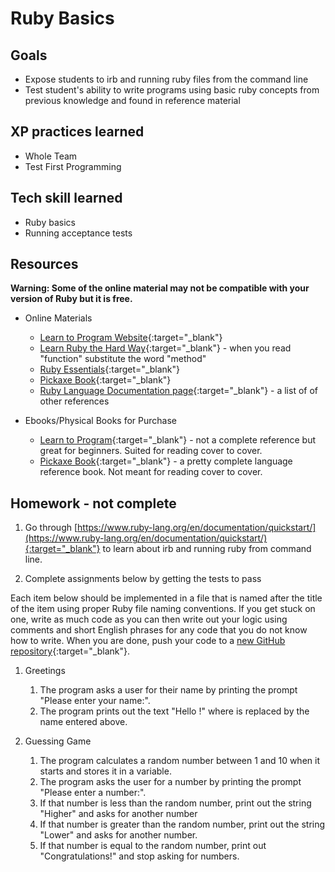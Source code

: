 # Ruby Basics

## Goals

* Expose students to irb and running ruby files from the command line
* Test student's ability to write programs using basic ruby concepts from previous knowledge and found in reference material

## XP practices learned

* Whole Team
* Test First Programming

## Tech skill learned

* Ruby basics
* Running acceptance tests

## Resources

**Warning: Some of the online material may not be compatible with your version of Ruby but it is free.**

* Online Materials
    * [Learn to Program Website](){:target="_blank"}
    * [Learn Ruby the Hard Way](){:target="_blank"} - when you read "function" substitute the word "method"
    * [Ruby Essentials](http://www.techotopia.com/index.php/Ruby_Essentials){:target="_blank"}
    * [Pickaxe Book](http://ruby-doc.com/docs/ProgrammingRuby/){:target="_blank"}
    * [Ruby Language Documentation page](https://www.ruby-lang.org/en/documentation/){:target="_blank"} - a list of of other references

* Ebooks/Physical Books for Purchase
    * [Learn to Program](http://pragprog.com/book/ltp2/learn-to-program){:target="_blank"} - not a complete reference but great for beginners. Suited for reading cover to cover.
    * [Pickaxe Book](http://pragprog.com/book/ruby4/programming-ruby-1-9-2-0){:target="_blank"} - a pretty complete language reference book. Not meant for reading cover to cover.

## Homework - not complete

1. Go through [https://www.ruby-lang.org/en/documentation/quickstart/](https://www.ruby-lang.org/en/documentation/quickstart/){:target="_blank"} to learn about irb and running ruby from command line. <a name="irb"></a>

1. Complete assignments below by getting the tests to pass <a name="programs"></a>

Each item below should be implemented in a file that is named after the title of the item using proper Ruby file naming conventions. If you
get stuck on one, write as much code as you can then write out your logic using comments and short English phrases for any code that you do not know how to write.
When you are done, push your code to a [new GitHub repository](https://help.github.com/articles/create-a-repo){:target="_blank"}.

1. Greetings
    1. The program asks a user for their name by printing the prompt "Please enter your name:".
    1. The program prints out the text "Hello <enteredName>!" where <enteredName> is replaced by the
    name entered above.

1. Guessing Game
    1. The program calculates a random number between 1 and 10 when it starts and stores it in a variable.
    1. The program asks the user for a number by printing the prompt "Please enter a number:".
    1. If that number is less than the random number, print out the string "Higher" and asks for another number
    1. If that number is greater than the random number, print out the string "Lower" and asks for another number.
    1. If that number is equal to the random number, print out "Congratulations!" and stop asking for numbers.
